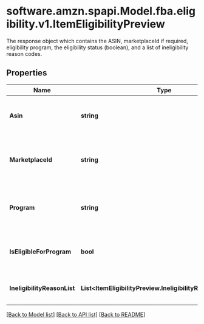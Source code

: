 # software.amzn.spapi.Model.fba.eligibility.v1.ItemEligibilityPreview
The response object which contains the ASIN, marketplaceId if required, eligibility program, the eligibility status (boolean), and a list of ineligibility reason codes.

## Properties

Name | Type | Description | Notes
------------ | ------------- | ------------- | -------------
**Asin** | **string** | The ASIN for which eligibility was determined. | 
**MarketplaceId** | **string** | The marketplace for which eligibility was determined. | [optional] 
**Program** | **string** | The program for which eligibility was determined. | 
**IsEligibleForProgram** | **bool** | Indicates if the item is eligible for the program. | 
**IneligibilityReasonList** | **List&lt;ItemEligibilityPreview.IneligibilityReasonListEnum&gt;** | Potential Ineligibility Reason Codes. | [optional] 

[[Back to Model list]](../README.md#documentation-for-models) [[Back to API list]](../README.md#documentation-for-api-endpoints) [[Back to README]](../README.md)

